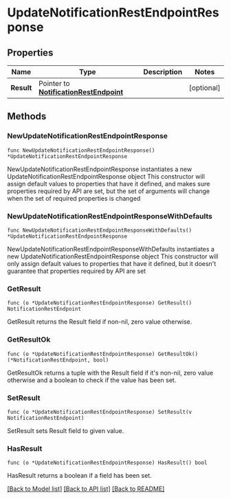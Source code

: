# UpdateNotificationRestEndpointResponse

## Properties

Name | Type | Description | Notes
------------ | ------------- | ------------- | -------------
**Result** | Pointer to [**NotificationRestEndpoint**](NotificationRestEndpoint.md) |  | [optional] 

## Methods

### NewUpdateNotificationRestEndpointResponse

`func NewUpdateNotificationRestEndpointResponse() *UpdateNotificationRestEndpointResponse`

NewUpdateNotificationRestEndpointResponse instantiates a new UpdateNotificationRestEndpointResponse object
This constructor will assign default values to properties that have it defined,
and makes sure properties required by API are set, but the set of arguments
will change when the set of required properties is changed

### NewUpdateNotificationRestEndpointResponseWithDefaults

`func NewUpdateNotificationRestEndpointResponseWithDefaults() *UpdateNotificationRestEndpointResponse`

NewUpdateNotificationRestEndpointResponseWithDefaults instantiates a new UpdateNotificationRestEndpointResponse object
This constructor will only assign default values to properties that have it defined,
but it doesn't guarantee that properties required by API are set

### GetResult

`func (o *UpdateNotificationRestEndpointResponse) GetResult() NotificationRestEndpoint`

GetResult returns the Result field if non-nil, zero value otherwise.

### GetResultOk

`func (o *UpdateNotificationRestEndpointResponse) GetResultOk() (*NotificationRestEndpoint, bool)`

GetResultOk returns a tuple with the Result field if it's non-nil, zero value otherwise
and a boolean to check if the value has been set.

### SetResult

`func (o *UpdateNotificationRestEndpointResponse) SetResult(v NotificationRestEndpoint)`

SetResult sets Result field to given value.

### HasResult

`func (o *UpdateNotificationRestEndpointResponse) HasResult() bool`

HasResult returns a boolean if a field has been set.


[[Back to Model list]](../README.md#documentation-for-models) [[Back to API list]](../README.md#documentation-for-api-endpoints) [[Back to README]](../README.md)


